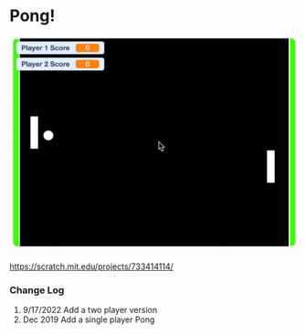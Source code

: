 # Pong!

![](E3s6Y1E.gif)

https://scratch.mit.edu/projects/733414114/

### Change Log

1. 9/17/2022 Add a two player version
1. Dec 2019 Add a single player Pong
